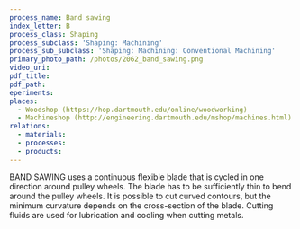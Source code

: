 ```yaml
---
process_name: Band sawing
index_letter: B
process_class: Shaping
process_subclass: 'Shaping: Machining'
process_sub_subclass: 'Shaping: Machining: Conventional Machining'
primary_photo_path: /photos/2062_band_sawing.png
video_uri:
pdf_title:
pdf_path:
eperiments:
places:
  - Woodshop (https://hop.dartmouth.edu/online/woodworking)
  - Machineshop (http://engineering.dartmouth.edu/mshop/machines.html)
relations:
  - materials:
  - processes:
  - products:
---
```


BAND SAWING uses a continuous flexible blade that is cycled in one direction around pulley wheels. The blade has to be sufficiently thin to bend around the pulley wheels. It is possible to cut curved contours, but the minimum curvature depends on the cross-section of the blade. Cutting fluids are used for lubrication and cooling when cutting metals.